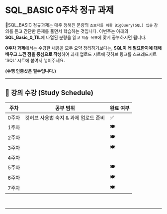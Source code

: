 # SQL_BASIC 0주차 정규 과제 

📌SQL_BASIC 정규과제는 매주 정해진 분량의 `초보자를 위한 BigQuery(SQL) 입문` 강의를 듣고 간단한 문제를 풀면서 학습하는 것입니다. 이번주는 아래의 **SQL_Basic_0_TIL**에 나열된 분량을 읽고 `학습 목표`에 맞게 공부하시면 됩니다.

**0주차 과제**에서는 수강한 내용을 모두 요약 정리하기보다는, **SQL이 왜 필요한지에 대해 배우고 느낀 점을 중심으로 작성**하여 과제 업로드 시트에 깃허브 링크를 스프레드시트 'SQL' 시트에 붙여서 넣어주세요. 

**(수행 인증샷은 필수입니다.)** 

---

## 🏁 강의 수강 (Study Schedule)

| 주차  |               공부 범위               | 완료 여부 |
| :---: | :-----------------------------------: | --------- |
| 0주차 | 깃허브 사용법 숙지 & 과제 업로드 준비 | ✅         |
| 1주차 |                                       | 🍽️         |
| 2주차 |                                       | 🍽️         |
| 3주차 |                                       | 🍽️         |
| 4주차 |                                       |           |
| 5주차 |                                       | 🍽️         |
| 6주차 |                                       | 🍽️         |
| 7주차 |                                       | 🍽️         |

<!-- 여기까진 그대로 둬 주세요-->

<br>

---

 

